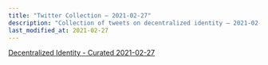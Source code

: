 ```yaml
---
title: "Twitter Collection – 2021-02-27"
description: "Collection of tweets on decentralized identity – 2021-02-27"
last_modified_at: 2021-02-27
---
```



<a class="twitter-timeline" href="https://twitter.com/DecentralizeID/timelines/1365736953195474944">Decentralized Identity - Curated 2021-02-27</a> <script async src="https://platform.twitter.com/widgets.js" charset="utf-8"></script>